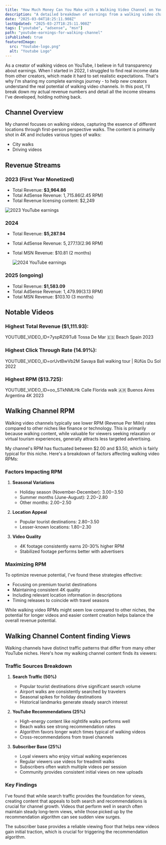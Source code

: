 ```yaml
---
title: "How Much Money Can You Make with a Walking Video Channel on YouTube?"
description: "A detailed breakdown of earnings from a walking video channel, including AdSense revenue, MSN Partner Hub income, and content sales"
date: "2025-03-04T18:25:11.908Z"
lastUpdated: "2025-03-27T18:25:11.908Z"
tags: ["youtube", "adsense", "msn"]
path: "youtube-earnings-for-walking-channel"
isPublished: true
featuredImage:
  src: "Youtube-logo.png"
  alt: "Youtube Logo"
---
```


As a creator of walking videos on YouTube, I believe in full transparency about earnings. When I started in 2022, I struggled to find real income data from other creators, which made it hard to set realistic expectations. That's why I'm sharing my complete earnings journey - to help new creators understand the real potential of walking video channels. In this post, I'll break down my actual revenue numbers and detail all the income streams I've developed, holding nothing back.

## Channel Overview

My channel focuses on walking videos, capturing the essence of different locations through first-person perspective walks. The content is primarily shot in 4K and includes various types of walks:

- City walks
- Driving videos

## Revenue Streams

### 2023 (First Year Monetized)

- Total Revenue: **$3,964.86**
- Total AdSense Revenue: $1,715.86 ($2.45 RPM)
- Total Revenue licensing content: $2,249

![2023 YouTube earnings](../images/youtube-earnings/2023-earnings.jpg)

### 2024

- Total Revenue: **$5,287.94**
- Total AdSense Revenue: $5,277.13 ($2.96 RPM)
- Total MSN Revenue: $10.81 (2 months)

  ![2024 YouTube earnings](../images/youtube-earnings/2024-earnings.jpg)

### 2025 (ongoing)

- Total Revenue: **$1,583.09**
- Total AdSense Revenue: $1,479.99 ($3.13 RPM)
- Total MSN Revenue: $103.10 (3 months)

## Notable Videos

### Highest Total Revenue ($1,111.93):

YOUTUBE_VIDEO_ID=7yspRZi9Tu8
Tossa De Mar 🇪🇸 Beach Spain 2023

### Highest Click Through Rate (14.91%):

YOUTUBE_VIDEO_ID=orUvtBwVb2M
Savaya Bali walking tour | Rüfüs Du Sol 2022

### Highest RPM ($13.725):

YOUTUBE_VIDEO_ID=oo_STkNMLHk
Calle Florida walk 🇦🇷 Buenos Aires Argentina 4K 2023

## Walking Channel RPM

Walking video channels typically see lower RPM (Revenue Per Mille) rates compared to other niches like finance or technology. This is primarily because walking content, while valuable for viewers seeking relaxation or virtual tourism experiences, generally attracts less targeted advertising.

My channel's RPM has fluctuated between $2.00 and $3.50, which is fairly typical for this niche. Here's a breakdown of factors affecting walking video RPMs:

### Factors Impacting RPM

1. **Seasonal Variations**

   - Holiday season (November-December): $3.00-$3.50
   - Summer months (June-August): $2.20-$2.80
   - Other months: $2.00-$2.50

2. **Location Appeal**

   - Popular tourist destinations: $2.80-$3.50
   - Lesser-known locations: $1.80-$2.30

3. **Video Quality**
   - 4K footage consistently earns 20-30% higher RPM
   - Stabilized footage performs better with advertisers

### Maximizing RPM

To optimize revenue potential, I've found these strategies effective:

- Focusing on premium tourist destinations
- Maintaining consistent 4K quality
- Including relevant location information in descriptions
- Timing releases to coincide with travel seasons

While walking video RPMs might seem low compared to other niches, the potential for longer videos and easier content creation helps balance the overall revenue potential.

## Walking Channel Content finding Views

Walking channels have distinct traffic patterns that differ from many other YouTube niches. Here's how my walking channel content finds its viewers:

### Traffic Sources Breakdown

1. **Search Traffic (50%)**

   - Popular tourist destinations drive significant search volume
   - Airport walks are consistently searched by travelers
   - Seasonal spikes for holiday destinations
   - Historical landmarks generate steady search interest

2. **YouTube Recommendations (25%)**

   - High-energy content like nightlife walks performs well
   - Beach walks see strong recommendation rates
   - Algorithm favors longer watch times typical of walking videos
   - Cross-recommendations from travel channels

3. **Subscriber Base (25%)**
   - Loyal viewers who enjoy virtual walking experiences
   - Regular viewers use videos for treadmill walks
   - Subscribers often watch multiple videos per session
   - Community provides consistent initial views on new uploads

### Key Findings

I've found that while search traffic provides the foundation for views, creating content that appeals to both search and recommendations is crucial for channel growth. Videos that perform well in search often maintain steady long-term views, while those picked up by the recommendation algorithm can see sudden view surges.

The subscriber base provides a reliable viewing floor that helps new videos gain initial traction, which is crucial for triggering the recommendation algorithm.
